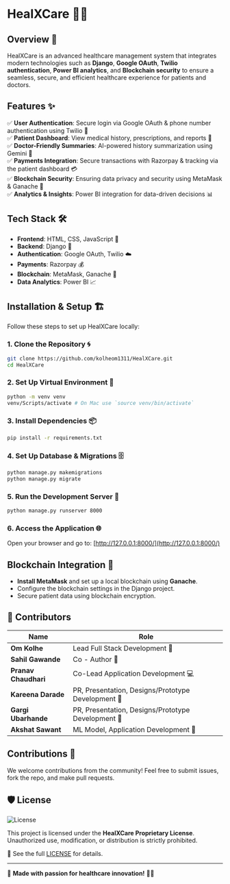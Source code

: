 # HealXCare 🏥💙

## Overview 🚀
HealXCare is an advanced healthcare management system that integrates modern technologies such as **Django**, **Google OAuth**, **Twilio authentication**, **Power BI analytics**, and **Blockchain security** to ensure a seamless, secure, and efficient healthcare experience for patients and doctors.

## Features ✨
✅ **User Authentication**: Secure login via Google OAuth & phone number authentication using Twilio 📲  
✅ **Patient Dashboard**: View medical history, prescriptions, and reports 📜  
✅ **Doctor-Friendly Summaries**: AI-powered history summarization using Gemini 🤖  
✅ **Payments Integration**: Secure transactions with Razorpay & tracking via the patient dashboard 💳  
✅ **Blockchain Security**: Ensuring data privacy and security using MetaMask & Ganache 🔐  
✅ **Analytics & Insights**: Power BI integration for data-driven decisions 📊  

## Tech Stack 🛠️
- **Frontend**: HTML, CSS, JavaScript 🎨  
- **Backend**: Django 🐍  
- **Authentication**: Google OAuth, Twilio ☁️  
- **Payments**: Razorpay 💰  
- **Blockchain**: MetaMask, Ganache 🔗  
- **Data Analytics**: Power BI 📈  

## Installation & Setup 🏗️
Follow these steps to set up HealXCare locally:

### 1. Clone the Repository 🌀
```bash
git clone https://github.com/kolheom1311/HealXCare.git
cd HealXCare
```

### 2. Set Up Virtual Environment 🐍
```bash
python -m venv venv
venv/Scripts/activate # On Mac use `source venv/bin/activate`
```

### 3. Install Dependencies 📦
```bash
pip install -r requirements.txt
```

### 4. Set Up Database & Migrations 🗄️
```bash
python manage.py makemigrations
python manage.py migrate
```

### 5. Run the Development Server 🚀
```bash
python manage.py runserver 8000
```

### 6. Access the Application 🌐
Open your browser and go to: [http://127.0.0.1:8000/](http://127.0.0.1:8000/)

## Blockchain Integration 🔗
- **Install MetaMask** and set up a local blockchain using **Ganache**.
- Configure the blockchain settings in the Django project.
- Secure patient data using blockchain encryption.

## 👥 Contributors  

| Name | Role |  
|------|------------------------------|  
| **Om Kolhe** | Lead Full Stack Development 🚀 |  
| **Sahil Gawande** | Co - Author 🚀 |  
| **Pranav Chaudhari** | Co-Lead Application Development 💻 |  
| **Kareena Darade** | PR, Presentation, Designs/Prototype Development 🎨 |  
| **Gargi Ubarhande** | PR, Presentation, Designs/Prototype Development 🎨 |  
| **Akshat Sawant** | ML Model, Application Development 🤖 |  

## Contributions 🤝
We welcome contributions from the community! Feel free to submit issues, fork the repo, and make pull requests.

## 🛡 License  

![License](https://img.shields.io/badge/License-Proprietary-red)  

This project is licensed under the **HealXCare Proprietary License**.  
Unauthorized use, modification, or distribution is strictly prohibited.  

📜 See the full [LICENSE](LICENSE) for details.

---
💙 **Made with passion for healthcare innovation!** 🏥✨

